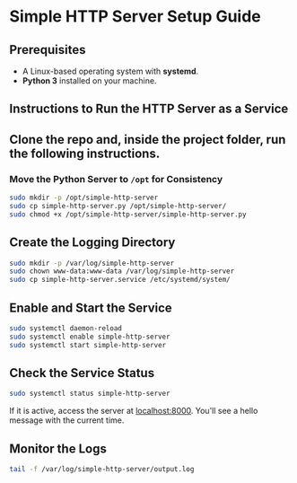 # Simple HTTP Server Setup Guide

## Prerequisites
- A Linux-based operating system with **systemd**.
- **Python 3** installed on your machine.

## Instructions to Run the HTTP Server as a Service

## Clone the repo and, inside the project folder, run the following instructions.


### Move the Python Server to `/opt` for Consistency
```bash
sudo mkdir -p /opt/simple-http-server
sudo cp simple-http-server.py /opt/simple-http-server/
sudo chmod +x /opt/simple-http-server/simple-http-server.py
```

## Create the Logging Directory
```bash
sudo mkdir -p /var/log/simple-http-server
sudo chown www-data:www-data /var/log/simple-http-server
sudo cp simple-http-server.service /etc/systemd/system/
```

## Enable and Start the Service
```bash
sudo systemctl daemon-reload
sudo systemctl enable simple-http-server
sudo systemctl start simple-http-server
```

## Check the Service Status
```bash
sudo systemctl status simple-http-server
```
If it is active, access the server at [localhost:8000](http://localhost:8000). You'll see a hello message with the current time.


## Monitor the Logs
```bash
tail -f /var/log/simple-http-server/output.log
```
